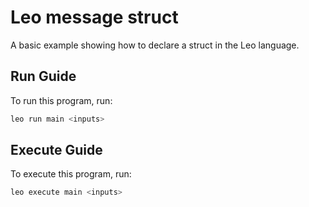 # Leo message struct 
A basic example showing how to declare a struct in the Leo language.

## Run Guide

To run this program, run:
```bash
leo run main <inputs>
```

## Execute Guide

To execute this program, run:
```bash
leo execute main <inputs>
```

